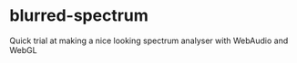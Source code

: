 blurred-spectrum
================

Quick trial at making a nice looking spectrum analyser with WebAudio and WebGL
